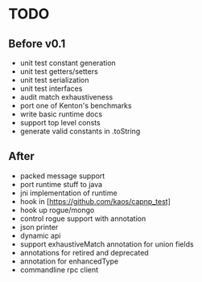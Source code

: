 TODO
====

Before v0.1
-----------
* unit test constant generation
* unit test getters/setters
* unit test serialization
* unit test interfaces
* audit match exhaustiveness
* port one of Kenton's benchmarks
* write basic runtime docs
* support top level consts
* generate valid constants in .toString

After
-----
* packed message support
* port runtime stuff to java
* jni implementation of runtime
* hook in [https://github.com/kaos/capnp_test]
* hook up rogue/mongo
* control rogue support with annotation
* json printer
* dynamic api
* support exhaustiveMatch annotation for union fields
* annotations for retired and deprecated
* annotation for enhancedType
* commandline rpc client
